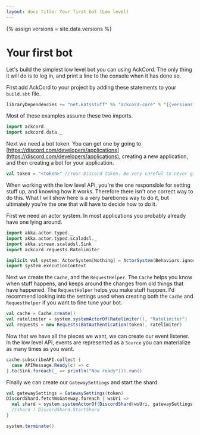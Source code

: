 ```yaml
---
layout: docs title: Your first bot (Low level)
---
```


{% assign versions = site.data.versions %}

# Your first bot

Let's build the simplest low level bot you can using AckCord. The only thing it will do is to log in, and print a line
to the console when it has done so.

First add AckCord to your project by adding these statements to your `build.sbt` file.

```scala
libraryDependencies += "net.katsstuff" %% "ackcord-core" % "{{versions.ackcord}}"
```

Most of these examples assume these two imports.

```scala mdoc:silent
import ackcord._
import ackcord.data._
```

Next we need a bot token. You can get one by going to
[https://discord.com/developers/applications](https://discord.com/developers/applications), creating a new application,
and then creating a bot for your application.

```scala mdoc:silent
val token = "<token>" //Your Discord token. Be very careful to never give this to anyone else
```

When working with the low level API, you're the one responsible for setting stuff up, and knowing how it works.
Therefore there isn't one correct way to do this. What I will show here is a very barebones way to do it, but ultimately
you're the one that will have to decide how to do it.

First we need an actor system. In most applications you probably already have one lying around.

```scala mdoc:silent
import akka.actor.typed._
import akka.actor.typed.scaladsl._
import akka.stream.scaladsl.Sink
import ackcord.requests.Ratelimiter

implicit val system: ActorSystem[Nothing] = ActorSystem(Behaviors.ignore, "AckCord")
import system.executionContext
```

Next we create the `Cache`, and the `RequestHelper`. The `Cache` helps you know when stuff happens, and keeps around the
changes from old things that have happened. The `RequestHelper` helps you make stuff happen. I'd recommend looking into
the settings used when creating both the `Cache` and `RequestHelper`
if you want to fine tune your bot.

```scala mdoc:silent
val cache = Cache.create()
val ratelimiter = system.systemActorOf(Ratelimiter(), "Ratelimiter")
val requests = new Requests(BotAuthentication(token), ratelimiter)
```

Now that we have all the pieces we want, we can create our event listener. In the low level API, events are represented
as a `Source` you can materialize as many times as you want.

```scala mdoc:silent
cache.subscribeAPI.collect {
  case APIMessage.Ready(c) => c
}.to(Sink.foreach(_ => println("Now ready"))).run()
```

Finally we can create our `GatewaySettings` and start the shard.

```scala mdoc:silent
val gatewaySettings = GatewaySettings(token)
DiscordShard.fetchWsGateway.foreach { wsUri =>
  val shard = system.systemActorOf(DiscordShard(wsUri, gatewaySettings, cache), "DiscordShard")
  //shard ! DiscordShard.StartShard
}
```

```scala mdoc:invisible
system.terminate()
```